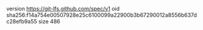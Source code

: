 version https://git-lfs.github.com/spec/v1
oid sha256:f14a754e00507928e25c6100099a22900b3b67290012a8556b637dc28efb9a55
size 486
